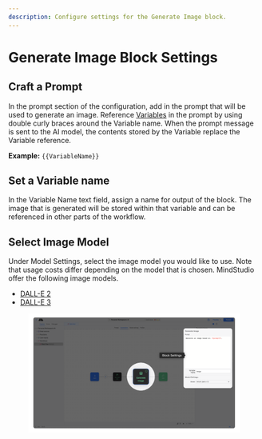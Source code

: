 ```yaml
---
description: Configure settings for the Generate Image block.
---
```


# Generate Image Block Settings

## Craft a Prompt

In the prompt section of the configuration, add in the prompt that will be used to generate an image. Reference [Variables](../../user-inputs-and-variables/what-is-a-variable.md) in the prompt by using double curly braces around the Variable name. When the prompt message is sent to the AI model, the contents stored by the Variable replace the Variable reference.

**Example:** `{{VariableName}}`

## Set a Variable name

In the Variable Name text field, assign a name for output of the block. The image that is generated will be stored within that variable and can be referenced in other parts of the workflow.&#x20;

## Select Image Model

Under Model Settings, select the image model you would like to use. Note that usage costs differ depending on the model that is chosen. MindStudio offer the following image models.

* [DALL-E 2](https://openai.com/index/dall-e-2/)
* [DALL-E 3](https://openai.com/index/dall-e-3/)

<div data-full-width="true">

<figure><img src="../../.gitbook/assets/Generate Image Docs.png" alt=""><figcaption></figcaption></figure>

</div>
